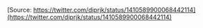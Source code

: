 [Source: https://twitter.com/diprjk/status/1410589900068442114](https://twitter.com/diprjk/status/1410589900068442114)